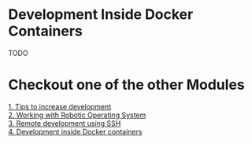 # Development Inside Docker Containers


TODO 



# Checkout one of the other Modules

[1. Tips to increase development](docs/vs_code_tips.md)  
[2. Working with Robotic Operating System ](docs/vscode_ros.md)  
[3. Remote development using SSH](docs/vscode_remote.md)  
[4. Development inside Docker containers](docs/vscode_docker.md) 